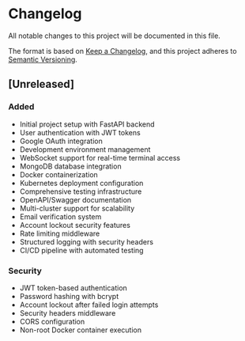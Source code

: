 # Changelog

All notable changes to this project will be documented in this file.

The format is based on [Keep a Changelog](https://keepachangelog.com/en/1.0.0/),
and this project adheres to [Semantic Versioning](https://semver.org/spec/v2.0.0.html).

## [Unreleased]

### Added
- Initial project setup with FastAPI backend
- User authentication with JWT tokens
- Google OAuth integration  
- Development environment management
- WebSocket support for real-time terminal access
- MongoDB database integration
- Docker containerization
- Kubernetes deployment configuration
- Comprehensive testing infrastructure
- OpenAPI/Swagger documentation
- Multi-cluster support for scalability
- Email verification system
- Account lockout security features
- Rate limiting middleware
- Structured logging with security headers
- CI/CD pipeline with automated testing

### Security
- JWT token-based authentication
- Password hashing with bcrypt
- Account lockout after failed login attempts
- Security headers middleware
- CORS configuration
- Non-root Docker container execution
